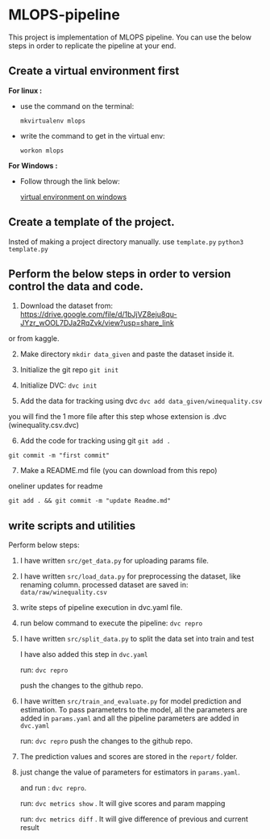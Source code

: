 
# MLOPS-pipeline

This project is implementation of MLOPS pipeline. 
You can use the below steps in order to replicate the pipeline at your end.

## Create a virtual environment first

**For linux :**
  - use the command on the terminal:
    
    `mkvirtualenv mlops`

  - write the command to get in the virtual env:
    
    `workon mlops`

  **For Windows :**
  - Follow through the link below:
    
    [virtual environment on windows](https://medium.com/co-learning-lounge/create-virtual-environment-python-windows-2021-d947c3a3ca78)


## Create a template of the project.

Insted of making a project directory manually. use `template.py`
`python3 template.py`

## Perform the below steps in order to version control the data and code.
1. Download the dataset from:
 https://drive.google.com/file/d/1bJjVZ8eju8qu-JYzr_wOOL7DJa2RqZvk/view?usp=share_link 

or from kaggle.

2. Make directory  `mkdir data_given` and paste the dataset inside it.
3. Initialize the git repo 
`git init`

4. Initialize DVC:
`dvc init `

5. Add the data for tracking using dvc
`dvc add data_given/winequality.csv`

you will find the 1 more file after this step whose extension is .dvc (winequality.csv.dvc)

6. Add the code for tracking using git
`git add .`

`git commit -m "first commit"`

7. Make a README.md file (you can download from this repo)

  oneliner updates for readme

  `git add . && git commit -m "update Readme.md"`

## write scripts and utilities
Perform below steps:

1. I have written `src/get_data.py` for uploading params file.

2. I have written `src/load_data.py` for preprocessing the dataset, like renaming column.
   processed dataset are saved in: `data/raw/winequality.csv`

3. write steps of pipeline execution in dvc.yaml file.

4. run below command to execute the pipeline:
`dvc repro`

5. I have written `src/split_data.py` to split the data set into train and test
   
   I have also added this step in `dvc.yaml`
   
   run: `dvc repro`
  
   push the changes to the github repo.

6. I have written `src/train_and_evaluate.py` for model prediction and estimation.
   To pass parametetrs to the model, all the parameters are added in `params.yaml` and all the pipeline parameters are added in `dvc.yaml`

   run: `dvc repro`
   push the changes to the github repo.

7. The prediction values and scores are stored in the `report/` folder. 
8. just change the value of parameters for estimators in `params.yaml`. 
   
   and run : `dvc repro`.
   
   run: `dvc metrics show` . It will give scores and param mapping
   
   run: `dvc metrics diff` . It will give difference of previous and current result
